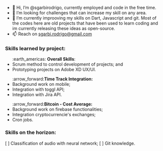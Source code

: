 - 👋 Hi, I’m @sgarbirodrigo, currently employed and code in the free time.
- 👀 I’m looking for challenges that can increase my skill on any area.
- 🌱 I’m currently improoving my skills on Dart, Javascript and git. Most of the codes here are old projects that have been used to learn coding and im currently releasing these ideas as open-source.
- 📫 Reach on sgarbi.rodrigo@gmail.com

### Skills learned by project:
<ul>:earth_americas: <b>Overall Skills</b>:
    <li>Scrum method to control development of projects; and</li>
    <li>Prototyping projects on Adobe XD UX/UI.</li>
</ul>
<ul>:arrow_forward:<b>Time Track Integration:</b>
   <li>Background work on mobile;</li>
   <li>Integration with toggl API;</li>
   <li>Integration with Jira API.</li>
    </ul>
<ul>:arrow_forward:<b>Bitcoin - Cost Average:</b>
   <li>Background work on firebase functionalities;</li>
   <li>Integration cryptocurrencie's exchanges;</li>
   <li>Cron jobs.</li>
</ul>

### Skills on the horizon:

[ ] Classification of audio with neural network;
[ ] Git knowledge.
    
<!---
sgarbirodrigo/sgarbirodrigo is a ✨ special ✨ repository because its `README.md` (this file) appears on your GitHub profile.
You can click the Preview link to take a look at your changes.
--->
